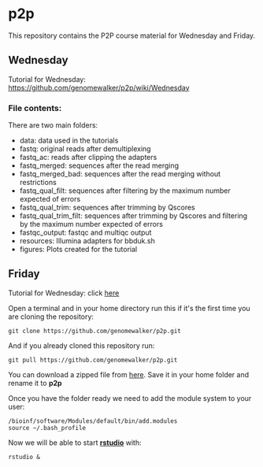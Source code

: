 # p2p

This repository contains the P2P course material for Wednesday and Friday.

## Wednesday

Tutorial for Wednesday: https://github.com/genomewalker/p2p/wiki/Wednesday

### File contents:

There are two main folders:
- data: data used in the tutorials
 - fastq: original reads after demultiplexing
 - fastq_ac: reads after clipping the adapters
 - fastq_merged: sequences after the read merging
 - fastq_merged_bad: sequences after the read merging without restrictions
 - fastq_qual_filt: sequences after filtering by the maximum number expected of errors
 - fastq_qual_trim: sequences after trimming by Qscores
 - fastq_qual_trim_filt: sequences after trimming by Qscores and filtering by the maximum number expected of errors
 - fastqc_output: fastqc and multiqc output
 - resources: Illumina adapters for bbduk.sh
- figures: Plots created for the tutorial

## Friday
Tutorial for Wednesday: click [here](http://htmlpreview.github.io/?https://raw.githubusercontent.com/genomewalker/p2p/master/friday/P2P_r_crash_course.html)

Open a terminal and in your home directory run this if it's the first time you are cloning the repository:

```{bash}
git clone https://github.com/genomewalker/p2p.git
```

And if you already cloned this repository run:

```{bash}
git pull https://github.com/genomewalker/p2p.git
```
You can download a zipped file from [here](https://github.com/genomewalker/p2p/archive/master.zip). Save it in your home folder and rename it to **p2p**

Once you have the folder ready we need to add the module system to your user:

```{bash}
/bioinf/software/Modules/default/bin/add.modules
source ~/.bash_profile
```

Now we will be able to start [**rstudio**](https://www.rstudio.com/) with:
```{bash}
rstudio &
```




